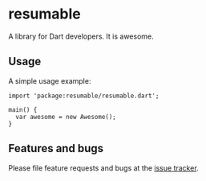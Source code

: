 # resumable

A library for Dart developers. It is awesome.

## Usage

A simple usage example:

    import 'package:resumable/resumable.dart';

    main() {
      var awesome = new Awesome();
    }

## Features and bugs

Please file feature requests and bugs at the [issue tracker][tracker].

[tracker]: http://example.com/issues/replaceme
